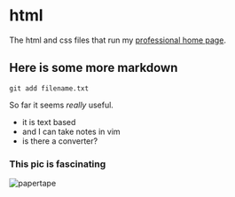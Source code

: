 # html

The html and css files that run my [professional home page](http://faculty.washington.edu/mpurcell/). 

## Here is some more markdown

`git add filename.txt`

So far it seems *really* useful.
* it is text based 
* and I can take notes in vim
* is there a converter?

### This pic is fascinating
![papertape](https://parasam.files.wordpress.com/2016/08/papertape21.jpg)


